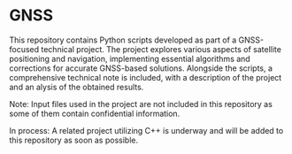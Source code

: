 # GNSS
This repository contains Python scripts developed as part of a GNSS-focused technical project. The project explores various aspects of satellite positioning and navigation, implementing essential algorithms and corrections for accurate GNSS-based solutions. Alongside the scripts, a comprehensive technical note is included, with a description of the project and an alysis of the obtained results.

Note: Input files used in the project are not included in this repository as some of them contain confidential information.

In process: A related project utilizing C++ is underway and will be added to this repository as soon as possible.
